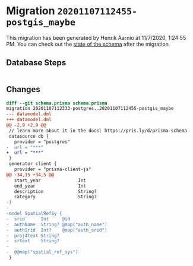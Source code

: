 # Migration `20201107112455-postgis_maybe`

This migration has been generated by Henrik Aarnio at 11/7/2020, 1:24:55 PM.
You can check out the [state of the schema](./schema.prisma) after the migration.

## Database Steps

```sql

```

## Changes

```diff
diff --git schema.prisma schema.prisma
migration 20201107112333-postgres..20201107112455-postgis_maybe
--- datamodel.dml
+++ datamodel.dml
@@ -2,9 +2,9 @@
 // learn more about it in the docs: https://pris.ly/d/prisma-schema
 datasource db {
   provider = "postgres"
-  url = "***"
+  url = "***"
 }
 generator client {
   provider = "prisma-client-js"
@@ -34,15 +34,5 @@
   start_year              Int
   end_year                Int
   description             String?
   category                String?
-}
-
-model SpatialRefSy {
-  srid      Int     @id
-  authName  String? @map("auth_name")
-  authSrid  Int?    @map("auth_srid")
-  proj4text String?
-  srtext    String?
-
-  @@map("spatial_ref_sys")
 }
```


